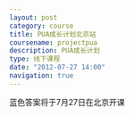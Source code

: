 ```yaml
---
layout: post
category: course
title: PUA成长计划北京站
coursename: projectpua
description: PUA成长计划
type: 线下课程
date: "2012-07-27 14:00"
navigation: true
---
```


蓝色答案将于7月27日在北京开课